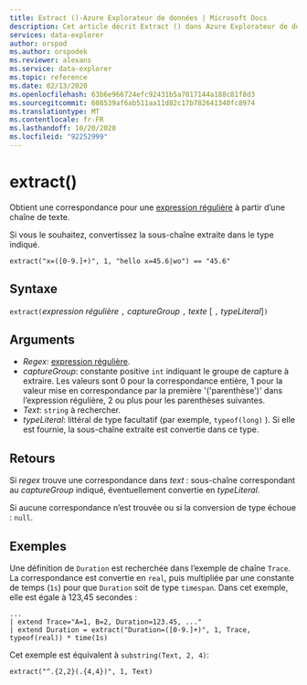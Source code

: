 ```yaml
---
title: Extract ()-Azure Explorateur de données | Microsoft Docs
description: Cet article décrit Extract () dans Azure Explorateur de données.
services: data-explorer
author: orspod
ms.author: orspodek
ms.reviewer: alexans
ms.service: data-explorer
ms.topic: reference
ms.date: 02/13/2020
ms.openlocfilehash: 63b6e966724efc92431b5a7017144a188c81f8d3
ms.sourcegitcommit: 608539af6ab511aa11d82c17b782641340fc8974
ms.translationtype: MT
ms.contentlocale: fr-FR
ms.lasthandoff: 10/20/2020
ms.locfileid: "92252999"
---
```

# <a name="extract"></a>extract()

Obtient une correspondance pour une [expression régulière](./re2.md) à partir d’une chaîne de texte. 

Si vous le souhaitez, convertissez la sous-chaîne extraite dans le type indiqué.

```kusto
extract("x=([0-9.]+)", 1, "hello x=45.6|wo") == "45.6"
```

## <a name="syntax"></a>Syntaxe

`extract(`*expression régulière* `,` *captureGroup* `,` *texte* [ `,` *typeLiteral*]`)`

## <a name="arguments"></a>Arguments

* *Regex*: [expression régulière](./re2.md).
* *captureGroup*: constante positive `int` indiquant le groupe de capture à extraire. Les valeurs sont 0 pour la correspondance entière, 1 pour la valeur mise en correspondance par la première '('parenthèse')' dans l’expression régulière, 2 ou plus pour les parenthèses suivantes.
* *Text*: `string` à rechercher.
* *typeLiteral*: littéral de type facultatif (par exemple, `typeof(long)` ). Si elle est fournie, la sous-chaîne extraite est convertie dans ce type. 

## <a name="returns"></a>Retours

Si *regex* trouve une correspondance dans *text* : sous-chaîne correspondant au *captureGroup* indiqué, éventuellement convertie en *typeLiteral*.

Si aucune correspondance n’est trouvée ou si la conversion de type échoue : `null`. 

## <a name="examples"></a>Exemples

Une définition de `Duration` est recherchée dans l’exemple de chaîne `Trace`. La correspondance est convertie en `real`, puis multipliée par une constante de temps (`1s`) pour que `Duration` soit de type `timespan`. Dans cet exemple, elle est égale à 123,45 secondes :

```kusto
...
| extend Trace="A=1, B=2, Duration=123.45, ..."
| extend Duration = extract("Duration=([0-9.]+)", 1, Trace, typeof(real)) * time(1s) 
```

Cet exemple est équivalent à `substring(Text, 2, 4)`:

```kusto
extract("^.{2,2}(.{4,4})", 1, Text)
```